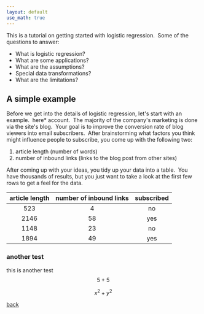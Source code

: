 ```yaml
---
layout: default
use_math: true
---
```




This is a tutorial on getting started with logistic regression.  Some of the questions to answer:
- What is logistic regression?
- What are some applications?
- What are the assumptions?
- Special data transformations?
- What are the limitations?

## A simple example
Before we get into the details of logistic regression, let's start with an example.  
here* account.  The majority of the company's marketing is done via the site's blog.  Your goal is to improve the conversion rate of blog viewers into email subscribers.  After brainstorming what factors you think might influence people to subscribe, you come up with the following two:
1. article length (number of words)
2. number of inbound links (links to the blog post from other sites)

After coming up with your ideas, you tidy up your data into a table.  You have thousands of results, but you just want to take a look at the first few rows to get a feel for the data.

article length|number of inbound links|subscribed
:---: | :---: | :---:
523 | 4 | no
2146|58|yes
1148|23|no
1894|49|yes


 

### another test
this is another test $$ 5+5 $$

$$ 
x^2 + y^2 
$$

[back](./)
